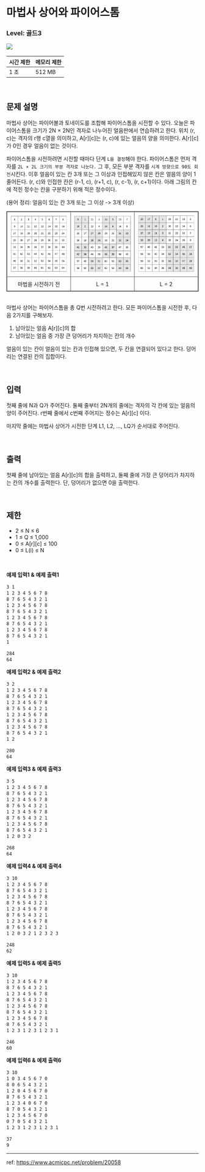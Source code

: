 # 마법사 상어와 파이어스톰

### Level: 골드3

<img src="https://d2gd6pc034wcta.cloudfront.net/tier/13.svg" style="width: 20px" />

<br>

| 시간 제한 | 메모리 제한 |
| -------- | ---------- |
| 1 초 | 512 MB |

<br>

## 문제 설명

마법사 상어는 파이어볼과 토네이도를 조합해 파이어스톰을 시전할 수 있다. 오늘은 파이어스톰을 크기가 2N × 2N인 격자로 나누어진 얼음판에서 연습하려고 한다. 위치 (r, c)는 격자의 r행 c열을 의미하고, A[r][c]는 (r, c)에 있는 얼음의 양을 의미한다. A[r][c]가 0인 경우 얼음이 없는 것이다.

파이어스톰을 시전하려면 시전할 때마다 단계 `L을 결정`해야 한다. 파이어스톰은 먼저 격자를 `2L × 2L 크기의 부분 격자로 나눈다.` 그 후, 모든 부분 격자를 `시계 방향으로 90도 회전`시킨다. 이후 얼음이 있는 칸 3개 또는 그 이상과 인접해있지 않은 칸은 얼음의 양이 1 줄어든다. (r, c)와 인접한 칸은 (r-1, c), (r+1, c), (r, c-1), (r, c+1)이다. 아래 그림의 칸에 적힌 정수는 칸을 구분하기 위해 적은 정수이다.

(용어 정리: 얼음이 있는 칸 3개 또는 그 이상 -> 3개 이상)

<table style="width: 100%; margin: 0 auto; border: 1px solid rgb(82, 82, 82); border-spacing: 0; border-collaps: collapse">
  <tbody>
    <tr>
      <td style="text-align: center; width: 33%; border: 1px solid rgb(82, 82, 82); padding: 8px">
        <img src='./exam_1.png' style="width: 100%; max-width: 300px" alt='exam_1' />
      </td>
      <td style="text-align: center; width: 33%; border: 1px solid rgb(82, 82, 82); padding: 8px">
        <img src='./exam_2.png' style="width: 100%; max-width: 300px" alt='exam_2' />
      </td>
      <td style="text-align: center; width: 33%; border: 1px solid rgb(82, 82, 82); padding: 8px">
        <img src='./exam_3.jpg' style="width: 100%; max-width: 300px" alt='exam_3' />
      </td>
    </tr>
    <tr>
      <td style="text-align: center; width: 33%; border: 1px solid rgb(82, 82, 82); padding: 8px">
        <p style="margin: 0">마법을 시전하기 전</p>
      </td>
      <td style="text-align: center; width: 33%; border: 1px solid rgb(82, 82, 82); padding: 8px">
        <p style="margin: 0">L = 1</p>
      </td>
      <td style="text-align: center; width: 33%; border: 1px solid rgb(82, 82, 82); padding: 8px">
        <p style="margin: 0">L = 2</p>
      </td>
    </tr>
  </tbody>
</table>
<br>

마법사 상어는 파이어스톰을 총 Q번 시전하려고 한다. 모든 파이어스톰을 시전한 후, 다음 2가지를 구해보자.

1. 남아있는 얼음 A[r][c]의 합
2. 남아있는 얼음 중 가장 큰 덩어리가 차지하는 칸의 개수

얼음이 있는 칸이 얼음이 있는 칸과 인접해 있으면, 두 칸을 연결되어 있다고 한다. 덩어리는 연결된 칸의 집합이다.

<br>

## 입력

첫째 줄에 N과 Q가 주어진다. 둘째 줄부터 2N개의 줄에는 격자의 각 칸에 있는 얼음의 양이 주어진다. r번째 줄에서 c번째 주어지는 정수는 A[r][c] 이다.

마지막 줄에는 마법사 상어가 시전한 단계 L1, L2, ..., LQ가 순서대로 주어진다.

<br>

## 출력

첫째 줄에 남아있는 얼음 A[r][c]의 합을 출력하고, 둘째 줄에 가장 큰 덩어리가 차지하는 칸의 개수를 
출력한다. 단, 덩어리가 없으면 0을 출력한다.

<br>

## 제한

- 2 ≤ N ≤ 6
- 1 ≤ Q ≤ 1,000
- 0 ≤ A[r][c] ≤ 100
- 0 ≤ L(i) ≤ N

<br>

**예제 입력1 & 예제 출력1**

```
3 1
1 2 3 4 5 6 7 8
8 7 6 5 4 3 2 1
1 2 3 4 5 6 7 8
8 7 6 5 4 3 2 1
1 2 3 4 5 6 7 8
8 7 6 5 4 3 2 1
1 2 3 4 5 6 7 8
8 7 6 5 4 3 2 1
1

```

```
284
64

```

**예제 입력2 & 예제 출력2**

```
3 2
1 2 3 4 5 6 7 8
8 7 6 5 4 3 2 1
1 2 3 4 5 6 7 8
8 7 6 5 4 3 2 1
1 2 3 4 5 6 7 8
8 7 6 5 4 3 2 1
1 2 3 4 5 6 7 8
8 7 6 5 4 3 2 1
1 2

```

```
280
64

```

**예제 입력3 & 예제 출력3**

```
3 5
1 2 3 4 5 6 7 8
8 7 6 5 4 3 2 1
1 2 3 4 5 6 7 8
8 7 6 5 4 3 2 1
1 2 3 4 5 6 7 8
8 7 6 5 4 3 2 1
1 2 3 4 5 6 7 8
8 7 6 5 4 3 2 1
1 2 0 3 2

```

```
268
64

```

**예제 입력4 & 예제 출력4**

```
3 10
1 2 3 4 5 6 7 8
8 7 6 5 4 3 2 1
1 2 3 4 5 6 7 8
8 7 6 5 4 3 2 1
1 2 3 4 5 6 7 8
8 7 6 5 4 3 2 1
1 2 3 4 5 6 7 8
8 7 6 5 4 3 2 1
1 2 0 3 2 1 2 3 2 3

```

```
248
62

```

**예제 입력5 & 예제 출력5**

```
3 10
1 2 3 4 5 6 7 8
8 7 6 5 4 3 2 1
1 2 3 4 5 6 7 8
8 7 6 5 4 3 2 1
1 2 3 4 5 6 7 8
8 7 6 5 4 3 2 1
1 2 3 4 5 6 7 8
8 7 6 5 4 3 2 1
1 2 3 1 2 3 1 2 3 1

```

```
246
60

```

**예제 입력6 & 예제 출력6**

```
3 10
1 0 3 4 5 6 7 0
8 0 6 5 4 3 2 1
1 2 0 4 5 6 7 0
8 7 6 5 4 3 2 1
1 2 3 4 0 6 7 0
8 7 0 5 4 3 2 1
1 2 3 4 5 6 7 0
0 7 0 5 4 3 2 1
1 2 3 1 2 3 1 2 3 1

```

```
37
9

```

---

ref: https://www.acmicpc.net/problem/20058
